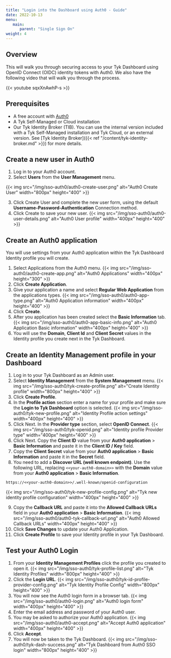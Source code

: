 ```yaml
---
title: "Login into the Dashboard using Auth0 - Guide"
date: 2022-10-13
menu:
   main:
      parent: "Single Sign On"
weight: 4
---
```


## Overview
This will walk you through securing access to your Tyk Dashboard using OpenID Connect (OIDC) identity tokens with Auth0. We also have the following video that will walk you through the process.

{{< youtube sqxXnAwhP-s >}}

## Prerequisites

* A free account with [Auth0](https://auth0.com/)
* A Tyk Self-Managed or Cloud installation
* Our Tyk Identity Broker (TIB). You can use the internal version included with a Tyk Self-Managed installation and Tyk Cloud, or an external version. See [Tyk Identity Broker]({{< ref "/content/tyk-identity-broker.md" >}}) for more details.

## Create a new user in Auth0

1. Log in to your Auth0 account.
2. Select **Users** from the **User Management** menu.

{{< img src="/img/sso-auth0/auth0-create-user.png" alt="Auth0 Create User" width="800px" height="400" >}}

3. Click Create User and complete the new user form, using the default **Username-Password-Authentication** Connection method.
4. Click Create to save your new user.
{{< img src="/img/sso-auth0/auth0-user-details.png" alt="Auth0 User profile" width="400px" height="400" >}}

## Create an Auth0 application

You will use settings from your Auth0 application within the Tyk Dashboard Identity profile you will create.

1. Select Applications from the Auth0 menu.
{{< img src="/img/sso-auth0/auth0-create-app.png" alt="Auth0 Applications" width="400px" height="300" >}}
2. Click **Create Application**.
3. Give your application a name and select **Regular Web Application** from the applications types.
{{< img src="/img/sso-auth0/auth0-app-type.png" alt="Auth0 Application information" width="400px" height="400" >}}
4. Click **Create**.
5. After you application has been created select the **Basic Information** tab.
{{< img src="/img/sso-auth0/auth0-app-basic-info.png" alt="Auth0 Application Basic information" width="400px" height="400" >}}
6. You will use the **Domain**, **Client Id** and **Client Secret** values in the Identity profile you create next in the Tyk Dashboard.

## Create an Identity Management profile in your Dashboard

1. Log in to your Tyk Dashboard as an Admin user.
2. Select **Identity Management** from the **System Management** menu.
{{< img src="/img/sso-auth0/tyk-create-profile.png" alt="Create Identity profile" width="800px" height="400" >}}
3. Click **Create Profile**.
4. In the **Profile action** section enter a name for your profile and make sure the **Login to Tyk Dashboard** option is selected.
{{< img src="/img/sso-auth0/tyk-new-profile.png" alt="Identity Profile action settings" width="400px" height="400" >}}
5. Click Next. In the **Provider type** section, select **OpenID Connect**.
{{< img src="/img/sso-auth0/tyk-openid.png" alt="Identity profile Provider type" width="400px" height="400" >}}
6. Click Next. Copy the **Client ID** value from your **Auth0 application** > **Basic Information** and paste it in the **Client ID / Key** field.
7. Copy the **Client Secret** value from your **Auth0 application** > **Basic Information** and paste it in the **Secret** field.
8. You need to add a **Discover URL (well known endpoint)**. Use the following URL, replacing `<<your-auth0-domain>>` with the **Domain** value from your **Auth0 application** > **Basic Information**. 

`https://<<your-auth0-domain>>/.well-known/openid-configuration`

{{< img src="/img/sso-auth0/tyk-new-profile-config.png" alt="Tyk new identity profile configuration" width="400px" height="400" >}}

9. Copy the **Callback URL** and paste it into the **Allowed Callback URLs** field in your **Auth0 application** > **Basic Information**.
{{< img src="/img/sso-auth0/auth0-tyk-callback-url.png" alt="Auth0 Allowed Callback URLs" width="400px" height="400" >}}
10. Click **Save Changes** to update your Auth0 Application.
11. Click **Create Profile** to save your Identity profile in your Tyk Dashboard.

## Test your Auth0 Login

1. From your **Identity Management Profiles** click the profile you created to open it.
{{< img src="/img/sso-auth0/tyk-profile-list.png" alt="Tyk Identity Profiles" width="800px" height="400" >}}
2. Click the **Login URL**.
{{< img src="/img/sso-auth0/tyk-id-profile-provider-config.png" alt="Tyk Identity Profile Config" width="800px" height="400" >}}
3. You will now see the Auth0 login form in a browser tab.
{{< img src="/img/sso-auth0/auth0-login.png" alt="Auth0 login form" width="400px" height="400" >}}
4. Enter the email address and password of your Auth0 user.
5. You may be asked to authorize your Auth0 application. 
{{< img src="/img/sso-auth0/auth0-accept.png" alt="Accept Auth0 application" width="400px" height="400" >}}
6. Click **Accept**.
7. You will now be taken to the Tyk Dashboard.
{{< img src="/img/sso-auth0/tyk-dash-success.png" alt="Tyk Dashboard from Auth0 SSO login" width="800px" height="400" >}}